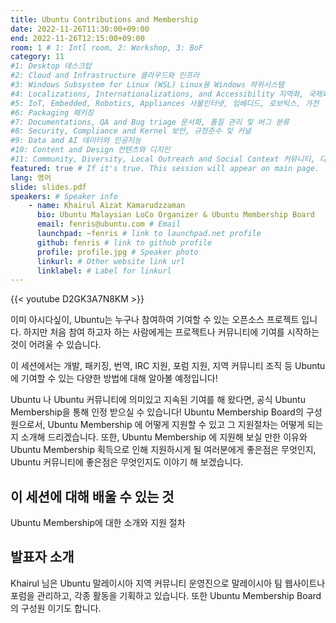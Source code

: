 ```yaml
---
title: Ubuntu Contributions and Membership
date: 2022-11-26T11:30:00+09:00
end: 2022-11-26T12:15:00+09:00
room: 1 # 1: Intl room, 2: Workshop, 3: BoF
category: 11
#1: Desktop 데스크탑
#2: Cloud and Infrastructure 클라우드와 인프라
#3: Windows Subsystem for Linux (WSL) Linux용 Windows 하위시스템
#4: Localizations, Internationalizations, and Accessibility 지역화, 국제화 및 접근성
#5: IoT, Embedded, Robotics, Appliances 사물인터넷, 임베디드, 로보틱스, 가전
#6: Packaging 패키징
#7: Documentations, QA and Bug triage 문서화, 품질 관리 및 버그 분류
#8: Security, Compliance and Kernel 보안, 규정준수 및 커널
#9: Data and AI 데이터와 인공지능
#10: Content and Design 컨텐츠와 디지인
#11: Community, Diversity, Local Outreach and Social Context 커뮤니티, 다양성, 지역 사회 협력과 사회적 관점
featured: true # If it's true. This session will appear on main page.
lang: 영어
slide: slides.pdf
speakers: # Speaker info
    - name: Khairul Aizat Kamarudzzaman
      bio: Ubuntu Malaysian LoCo Organizer & Ubuntu Membership Board
      email: fenris@ubuntu.com # Email
      launchpad: ~fenris # link to launchpad.net profile
      github: fenris # link to github profile
      profile: profile.jpg # Speaker photo
      linkurl: # Other website link url
      linklabel: # Label for linkurl
---
```


{{< youtube D2GK3A7N8KM >}}

이미 아시다싶이, Ubuntu는 누구나 참여하여 기여할 수 있는 오픈소스 프로젝트 입니다. 하지만 처음 참여 하고자 하는 사람에게는 프로젝트나 커뮤니티에 기여를 시작하는 것이 어려울 수 있습니다.

이 세션에서는 개발, 패키징, 번역, IRC 지원, 포럼 지원, 지역 커뮤니티 조직 등 Ubuntu에 기여할 수 있는 다양한 방법에 대해 알아볼 예정입니다!

Ubuntu 나 Ubuntu 커뮤니티에 의미있고 지속된 기여를 해 왔다면, 공식 Ubuntu Membership을 통해 인정 받으실 수 있습니다! Ubuntu Membership Board의 구성원으로서, Ubuntu Membership 에 어떻게 지원할 수 있고 그 지원절차는 어떻게 되는지 소개해 드리겠습니다. 또한, Ubuntu Membership 에 지원해 보실 만한 이유와 Ubuntu Membership 획득으로 인해 지원하시게 될 여러분에게 좋은점은 무엇인지, Ubuntu 커뮤니티에 좋은점은 무엇인지도 이야기 해 보겠습니다.

## 이 세션에 대해 배울 수 있는 것
Ubuntu Membership에 대한 소개와 지원 절차

## 발표자 소개
Khairul 님은 Ubuntu 말레이시아 지역 커뮤니티 운영진으로 말레이시아 팀 웹사이트나 포럼을 관리하고, 각종 활동을 기획하고 있습니다. 또한 Ubuntu Membership Board의 구성원 이기도 합니다.

